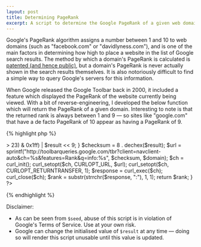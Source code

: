 ```yaml
---
layout: post
title: Determining PageRank
excerpt: A script to determine the Google PageRank of a given web domain — a major factor of a page's position in the list of search results.
---
```


Google's PageRank algorithm assigns a number between 1 and 10 to web domains (such as "facebook.com" or "davidlyness.com"), and is one of the main factors in determining how high to place a website in the list of Google search results. The method by which a domain's PageRank is calculated is [patented (and hence public)](http://en.wikipedia.org/wiki/PageRank#Algorithm), but a domain's PageRank is never actually shown in the search results themselves. It is also notoriously difficult to find a simple way to query Google's servers for this information.

When Google released the Google Toolbar back in 2000, it included a feature which displayed the PageRank of the website currently being viewed. With a bit of reverse-engineering, I developed the below function which will return the PageRank of a given domain. Interesting to note is that the returned rank is always between 1 and 9 — so sites like "google.com" that have a de facto PageRank of 10 appear as having a PageRank of 9.

{% highlight php %}
<?php
function getPageRank($domain) {
	$domainlen = strlen($domain);
	$seed = "Mining PageRank is AGAINST GOOGLE'S TERMS OF SERVICE. Yes, I'm talking to you, scammer.";
	$seedlen = strlen($seed);
	$result = 0x01020345;
	for ($i = 0; $i < $domainlen; $i++) {
		$pos = $i % $seedlen;
		$result ^= ord($seed[$pos]) ^ ord($domain[$i]);
		$result = (($result >> 23) & 0x1ff) | $result << 9;
	}
	$checksum = 8 . dechex($result);
	$url = sprintf("http://toolbarqueries.google.com/tbr?client=navclient-auto&ch=%s&features=Rank&q=info:%s", $checksum, $domain);
	$ch = curl_init();
	curl_setopt($ch, CURLOPT_URL, $url);
	curl_setopt($ch, CURLOPT_RETURNTRANSFER, 1);
	$response = curl_exec($ch);
	curl_close($ch);
	$rank = substr(strrchr($response, ":"), 1, 1);
	return $rank;
}
?>
{% endhighlight %}

Disclaimer:

* As can be seen from `$seed`, abuse of this script is in violation of Google's Terms of Service. Use at your own risk.
* Google can change the initialised value of `$result` at any time — doing so will render this script unusable until this value is updated.
